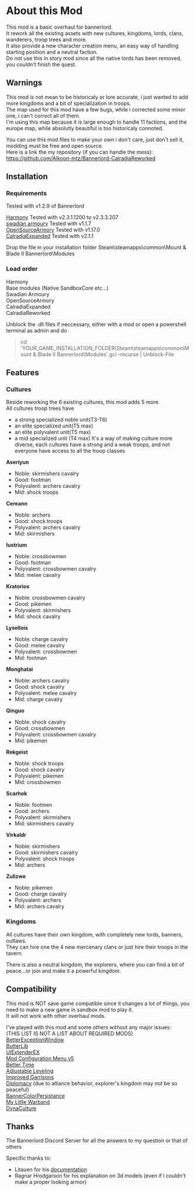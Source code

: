 # About this Mod
This mod is a basic overhaul for bannerlord.  
It rework all the existing assets with new cultures, kingdoms, lords, clans, wanderers, troop trees and more.  
It also provide a new character creation menu, an easy way of handling starting position and a neutral faction.  
Do not use this in story mod since all the native lords has been removed, you couldn't finish the quest.  

## Warnings
This mod is not mean to be historicaly or lore accurate, i just wanted to add more kingdoms and a bit of specialization in troops.  
The map used for this mod have a few bugs, while i corrected some minor one, i can't correct all of them.  
I'm using this map because it is large enough to handle 11 factions, and the europe map, while absolutly beautiful is too historicaly connoted.  

You can use this mod files to make your own i don't care, just don't sell it, modding must be free and open source.  
Here is a link the my repository (if you can handle the mess): https://github.com/Alkoon-mtz/Bannerlord-CalradiaReworked

## Installation
### Requirements
Tested with v1.2.9 of Bannerlord

[Harmony](https://www.nexusmods.com/mountandblade2bannerlord/mods/2006) Tested with v2.3.1.1200 to v2.3.3.207  
[swadian armoury](https://www.nexusmods.com/mountandblade2bannerlord/mods/2349) Tested with v1.1.7  
[OpenSourceArmory](https://www.nexusmods.com/mountandblade2bannerlord/mods/2829) Tested with v1.17.0  
[CalradiaExpanded](https://www.nexusmods.com/mountandblade2bannerlord/mods/1389) Tested with v2.1.1  

Drop the file in your installation folder Steam\steamapps\common\Mount & Blade II Bannerlord\Modules  

### Load order
Harmony  
Base modules (Native SandboxCore etc...)  
Swadian Armoury  
OpenSourceArmory  
CalradiaExpanded  
CalradiaReworked  

Unblock the .dll files if neccessary, either with a mod or open a powershell terminal as admin and do
> cd 'YOUR_GAME_INSTALLATION_FOLDER\Steam\steamapps\common\Mount & Blade II Bannerlord\Modules\'
> gci -recurse | Unblock-File

## Features
### Cultures
Beside reworking the 6 existing cultures, this mod adds 5 more.  
All cultures troop trees have  
* a strong specialized noble unit(T3-T6)
* an elite specialized unit(T5 max)
* an elite polyvalent unit(T5 max)
* a mid specialized unit (T4 max)
It's a way of making culture more diverse, each cultures have a strong and a weak troops, and not everyone have access to all the troop classes  

**Aseriyun**  
* Noble: skirmishers cavalry
* Good: footman
* Polyvalent: archers cavalry
* Mid: shock troops

**Cereann**  
* Noble: archers
* Good: shock troops
* Polyvalent: archers cavalry
* Mid: skirmishers

**Iustrium**  
* Noble: crossbowmen
* Good: footman
* Polyvalent: crossbowmen cavalry
* Mid: melee cavalry

**Kratorios**  
* Noble: crossbowmen cavalry
* Good: pikemen
* Polyvalent: skirmishers
* Mid: shock cavalry

**Lysellois**  
* Noble: charge cavalry
* Good: melee cavalry
* Polyvalent: crossbowmen
* Mid: footman

**Monghatai**  
* Noble: archers cavalry
* Good: shock cavalry
* Polyvalent: melee cavalry
* Mid: charge cavalry

**Qinguo**  
* Noble: shock cavalry
* Good: crossbowmen
* Polyvalent: crossbowmen cavalry
* Mid: pikemen

**Rekgeist**  
* Noble: shock troops
* Good: shock cavalry
* Polyvalent: pikemen
* Mid: crossbowmen

**Scarhok**  
* Noble: footmen
* Good: archers
* Polyvalent: skirmishers
* Mid: skirmishers cavalry

**Virkaldr**  
* Noble: skirmishers
* Good: skirmishers cavalry
* Polyvalent: shock troops
* Mid: archers

**Zulizwe**  
* Noble: pikemen
* Good: charge cavalry
* Polyvalent: archers
* Mid: archers cavalry

### Kingdoms
All cultures have their own kingdom, with completely new lords, banners, outlaws.  
They can hire one the 4 new mercenary clans or just hire their troops in the tavern.  

There is also a neutral kingdom, the explorers, where you can find a bit of peace...or join and make it a powerful kingdom.  

## Compatibility
This mod is NOT save game compatible since it changes a lot of things, you need to make a new game in sandbox mod to play it.  
It will not work with other overhaul mods.  

I've played with this mod and some others without any major issues:  
(THIS LIST IS NOT A LIST ABOUT REQUIRED MODS)  
[BetterExceptionWindow](https://www.nexusmods.com/mountandblade2bannerlord/mods/404)  
[ButterLib](https://www.nexusmods.com/mountandblade2bannerlord/mods/2018)  
[UIExtenderEX](https://www.nexusmods.com/mountandblade2bannerlord/mods/2102)  
[Mod Configuration Menu v5](https://www.nexusmods.com/mountandblade2bannerlord/mods/612)  
[Better Time](https://www.nexusmods.com/mountandblade2bannerlord/mods/2849)  
[Adjustable Leveling](https://www.nexusmods.com/mountandblade2bannerlord/mods/6519)  
[Improved Garrisons](https://www.nexusmods.com/mountandblade2bannerlord/mods/688)  
[Diplomacy](https://www.nexusmods.com/mountandblade2bannerlord/mods/832) (due to alliance behavior, explorer's kingdom may not be so peaceful)  
[BannerColorPersistance](https://www.nexusmods.com/mountandblade2bannerlord/mods/2637)  
[My Litlle Warband](https://www.nexusmods.com/mountandblade2bannerlord/mods/3164)  
[DynaCulture](https://www.nexusmods.com/mountandblade2bannerlord/mods/4221?tab=files)  

## Thanks
The Bannerlord Discord Server for all the answers to my question or that of others  

Specific thanks to:
* Litauen for his [documentation](https://docs.bannerlordmodding.lt/)
* Ragnar Hrodgarson for his explanation on 3d models (even if i couldn't make a proper looking armor)
